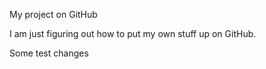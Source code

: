 My project on GitHub

I am just figuring out how to put my own stuff up on GitHub. 

Some test changes
